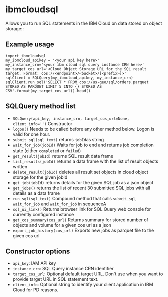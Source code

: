 # ibmcloudsql

Allows you to run SQL statements in the IBM Cloud on data stored on object storage::

## Example usage
```
import ibmcloudsql
my_ibmcloud_apikey = '<your api key here>'
my_instance_crn='<your ibm cloud sql query instance CRN here>'
my_target_cos_url='<Cloud Object Storage URL for the SQL result target. Format: cos://<endpoint>/<bucket>/[<prefix>]>'
sqlClient = SQLQuery(my_ibmcloud_apikey, my_instance_crn)
sqlClient.run_sql('SELECT * FROM cos://us-geo/sql/orders.parquet STORED AS PARQUET LIMIT 5 INTO {} STORED AS CSV'.format(my_target_cos_url)).head()
```

## SQLQuery method list
 * `SQLQuery(api_key, instance_crn, target_cos_url=None, client_info='')` Constructor
 * `logon()` Needs to be called before any other method below. Logon is valid for one hour.
 * `submit_sql(sql_text)` returns `jobId`as string
 * `wait_for_job(jobId)` Waits for job to end and returns job completion state (either `completed` or `failed`)
 * `get_result(jobId)` returns SQL result data frame
 * `list_results(jobId)` returns a data frame with the list of result objects written
 * `delete_result(jobId)` deletes all result set objects in cloud object storage for the given jobId
 * `get_job(jobId)` returns details for the given SQL job as a json object
 * `get_jobs()` returns the list of recent 30 submitted SQL jobs with all details as a data frame
 * `run_sql(sql_text)` Compound method that calls `submit_sql`, `wait_for_job` and `wait_for_job` in sequenceA
 * `sql_ui_link()` Returns browser link for SQL Query web console for currently configured instance
 * `get_cos_summary(cos_url)` Returns summary for stored number of objects and volume for a given cos url as a  json
 * `export_job_history(cos_url)` Exports new jobs as parquet file to the given cos url

## Constructor options
 * `api_key`: IAM API key
 * `instance_crn`: SQL Query instance CRN identifier
 * `target_cos_url`: Optional default target URL. Don't use when you want to provide target URL in SQL statement text.
 * `client_info`: Optional string to identify your client application in IBM Cloud for PD reasons.